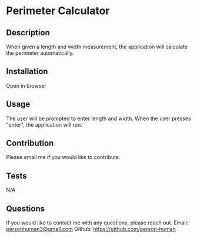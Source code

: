 
  
  # Perimeter Calculator

  ## Description
  When given a length and width measurement, the application will calculate the perimeter automatically.

  ## Installation
  Open in browser

  ## Usage
  The user will be prompted to enter length and width. When the user presses "enter", the application will run.

  ## Contribution
  Please email me if you would like to contribute. 

  ## Tests
  N/A

  ## Questions
  If you would like to contact me with any questions, please reach out.
  Email: personhuman3@gmail.com
  Github: https://github.com/person-human
